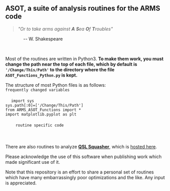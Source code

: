 ## ASOT, a suite of analysis routines for the ARMS code

> *"Or to take arms against **A** **S**ea **O**f **T**roubles"* 

    -- W. Shakespeare

  

Most of the routines are written in Python3. **To make them work, you must change the path near the top of each file, which by default is `'/Change/This/Path'` to the directory where the file `ASOT_Functions_Python.py` is kept.**

The structure of most Python files is as follows:<br>
`frequently changed variables`<br><br>
 
`import sys`<br>
`sys.path[:0]=['/Change/This/Path']`<br>
`from ARMS_ASOT_Functions import *`<br>
`import matplotlib.pyplot as plt`<br><br>
  
`routine specific code`
<br><br><br><br>
There are also routines to analyze [**QSL Squasher**](https://arxiv.org/abs/1609.00724), which is [hosted here](https://bitbucket.org/tassev/qsl_squasher).<br>

Please acknowledge the use of this software when publishing work which made significant use of it.<br>


Note that this repository is an effort to share a personal set of routines which have many embarrassingly poor optimizations and the like. Any input is appreciated.

